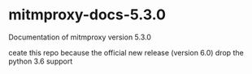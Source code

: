# mitmproxy-docs-5.3.0
Documentation of mitmproxy version 5.3.0

ceate this repo because the official new release (version 6.0) drop the python 3.6 support
